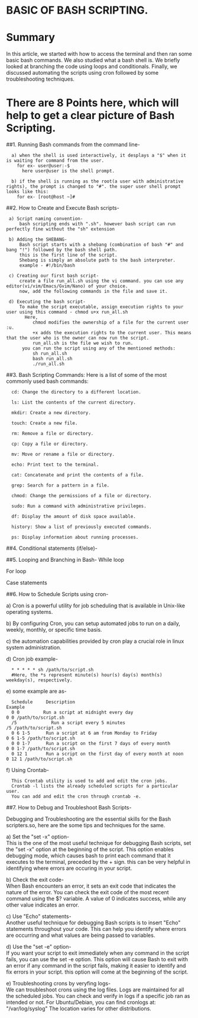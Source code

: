# BASIC OF BASH SCRIPTING.

# Summary 

In this article, we started with how to access the terminal and then ran some basic bash commands. 
We also studied what a bash shell is. We briefly looked at branching the code using loops and conditionals. 
Finally, we discussed automating the scripts using cron followed by some troubleshooting techniques.

# There are 8 Points here, which will help to get a clear picture of Bash Scripting.

##1. Running Bash commands from the command line- 
   
      a) when the shell is used interactively, it desplays a "$" when it is waiting for command from the user.
        for ex- user@user:-$ 
          here user@user is the shell prompt.

      b) if the shell is running as the root(a user with administrative rights), the prompt is changed to "#". the super user shell prompt looks like this:
        for ex- [root@host ~]#

##2. How to Create and Execute Bash scripts- 
   
     a) Script naming convention- 
         bash scripting ends with ".sh". however bash script can run perfectly fine without the "sh" extension

     b) Adding the SHEBANG- 
         Bash script starts with a shebang (combination of bash "#" and bang "!") followed by the bash shell path.
         this is the first line of the script.
         Shebang is simply an absolute path to the bash interpreter.
         example - #!/bin/bash

     c) Creating our first bash script- 
         create a file run_all.sh using the vi command. you can use any editor(vi/vim/Emacs/Gvim/Nano) of your choice.
         now, add the following commands in the file and save it.

     d) Executing the bash script- 
         To make the script executable, assign execution rights to your user using this command - chmod u+x run_all.sh 
           Here,
              chmod modifies the ownership of a file for the current user :u.
              +x adds the execution rights to the current user. This means that the user who is the owner can now run the script.
              run_all.sh is the file we wish to run.
          you can run the script using any of the mentioned methods:
              sh run_all.sh
              bash run_all.sh
              ./run_all.sh

##3. Bash Scripting Commands:
   Here is a list of some of the most commonly used bash commands:
   
      cd: Change the directory to a different location.

      ls: List the contents of the current directory.

      mkdir: Create a new directory.

      touch: Create a new file.

      rm: Remove a file or directory.

      cp: Copy a file or directory.

      mv: Move or rename a file or directory.

      echo: Print text to the terminal.

      cat: Concatenate and print the contents of a file.

      grep: Search for a pattern in a file.

      chmod: Change the permissions of a file or directory.

      sudo: Run a command with administrative privileges.

      df: Display the amount of disk space available.

      history: Show a list of previously executed commands.

      ps: Display information about running processes.

##4. Conditional statements (if/else)- 
         
   
##5. Looping and Branching in Bash- 
   While loop

   For loop

   Case statements
   
##6. How to Schedule Scripts using cron-

   a) Cron is a powerful utility for job scheduling that is available in Unix-like operating systems.
   
   b) By configuring Cron, you can setup automated jobs to run on a daily, weekly, monthly, or specific time basis.

   c) the automation capabilities provided by cron play a crucial role in linux system administration.

   d) Cron job example-
   
      * * * * * sh /path/to/script.sh
      #Here, the *s represent minute(s) hour(s) day(s) month(s) weekday(s), respectively.

   e) some example are as-
   
      Schedule	   Description	                                             Example
      0 0	      Run a script at midnight every day	                     0 0 /path/to/script.sh            
      /5	         Run a script every 5 minutes	                           /5 /path/to/script.sh
      0 6 1-5	   Run a script at 6 am from Monday to Friday	            0 6 1-5 /path/to/script.sh
      0 0 1-7	   Run a script on the first 7 days of every month	         0 0 1-7 /path/to/script.sh
      0 12 1	   Run a script on the first day of every month at noon	   0 12 1 /path/to/script.sh                  

   f) Using Crontab-
   
      This Crontab utility is used to add and edit the cron jobs.
      Crontab -l lists the already scheduled scripts for a particular user.
      You can add and edit the cron through crontab -e. 
   
##7. How to Debug and Troubleshoot Bash Scripts-
   
   Debugging and Troubleshooting are the essential skills for the Bash scripters.so, here are the some tips and techniques for the same.
   
   a) Set the "set -x" option-  
      This is the one of the most useful technique for debugging Bash scripts, set the "set -x" option at the beginning of the script.
      This option enables debugging mode, which causes bash to print each command that it executes to the terminal, preceded by the + sign.
      this can be very helpful in identifying where errors are occuring in your script.
   
   b) Check the exit code-  
      When Bash encounters an error, it sets an exit code that indicates the nature of the error.
      You can check the exit code of the most recent command using the $? variable.
      A value of 0 indicates success, while any other value indicates an error.
   
   c) Use "Echo" statements-  
      Another useful technique for debugging Bash scripts is to insert "Echo" statements throughout your code.
      This can help you identify where errors are occurring and what values are being passed to variables.

   d) Use the "set -e" option-  
      If you want your script to exit immediately when any command in the script fails, you can use the set -e option.
      This option will cause Bash to exit with an error if any command in the script fails, making it easier to identify and fix errors in your script.
      this option will come at the beginning of the script.
   
   e) Troubleshooting crons by veryfing logs-  
      We can troubleshoot crons using the log files. Logs are maintained for all the scheduled jobs.
      You can check and verify in logs if a specific job ran as intended or not.
         For Ubuntu/Debian, you can find cronlogs at: "/var/log/syslog"
      The location varies for other distributions.
   
   

     
     
